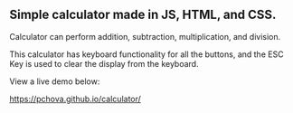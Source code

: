 ## Simple calculator made in JS, HTML, and CSS.

Calculator can perform addition, subtraction, multiplication, and division. 

This calculator has keyboard functionality for all the buttons,
and the ESC Key is used to clear the display from the keyboard. 

View a live demo below:

https://pchova.github.io/calculator/

